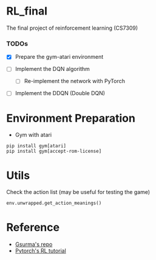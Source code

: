 # RL_final

The final project of reinforcement learning (CS7309)

### TODOs
- [x] Prepare the gym-atari environment
- [ ] Implement the DQN algorithm
    - [ ] Re-implement the network with PyTorch
- [ ] Implement the DDQN (Double DQN)


# Environment Preparation

- Gym with atari
```shell script
pip install gym[atari]
pip install gym[accept-rom-license]
```

# Utils

Check the action list (may be useful for testing the game)

```python
env.unwrapped.get_action_meanings()
```


# Reference
- [Gsurma's repo](https://github.com/gsurma/atari)
- [Pytorch's RL tutorial](https://pytorch.org/tutorials/intermediate/reinforcement_q_learning.html)

